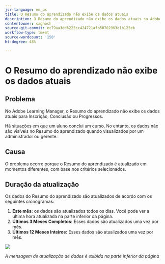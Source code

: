 ```yaml
---
jcr-language: en_us
title: O Resumo do aprendizado não exibe os dados atuais
description: O Resumo do aprendizado não exibe os dados atuais no Adobe Learning Manager
contentowner: saghosh
source-git-commit: ec79aa3dd6225cc424721afb50702963c1b125eb
workflow-type: tm+mt
source-wordcount: '150'
ht-degree: 48%

---
```




# O Resumo do aprendizado não exibe os dados atuais

## Problema

No Adobe Learning Manager, o Resumo do aprendizado não exibe os dados atuais para Inscrição, Conclusão ou Progressos.

Há situações em que um aluno conclui um curso. No entanto, os dados não são visíveis no Resumo do aprendizado quando visualizados por um administrador ou gerente.

## Causa

O problema ocorre porque o Resumo do aprendizado é atualizado em momentos diferentes, com base nos critérios selecionados.

## Duração da atualização

Os dados do Resumo do aprendizado são atualizados de acordo com os seguintes cronogramas:

1. **Este mês:** os dados são atualizados todos os dias. Você pode ver a última hora atualizada na parte inferior da página.
1. **Últimos 3 Meses Completos:** Esses dados são atualizados uma vez por mês.
1. **Últimos 12 Meses Inteiros:** Esses dados são atualizados uma vez por mês.

![](assets/learning-summary.png)

*A mensagem de atualização de dados é exibida na parte inferior da página*
